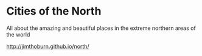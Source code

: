 Cities of the North
===================

All about the amazing and beautiful places in the extreme northern areas of the world

http://jimthoburn.github.io/north/

